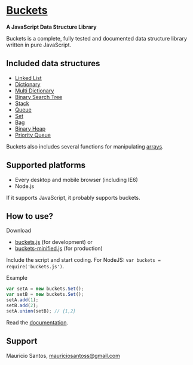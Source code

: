 [Buckets](github.com/mauriciosantos/buckets/)
====================
**A JavaScript Data Structure Library**

Buckets is a complete, fully tested and documented data structure library written in pure JavaScript.

Included data structures
---------------------

- [Linked List](http://htmlpreview.github.io/?https://raw.github.com/mauriciosantos/buckets/master/doc/symbols/buckets.LinkedList.html)
- [Dictionary](http://htmlpreview.github.io/?https://raw.github.com/mauriciosantos/buckets/master/doc/symbols/buckets.Dictionary.html)
- [Multi Dictionary](http://htmlpreview.github.io/?https://raw.github.com/mauriciosantos/buckets/master/doc/symbols/buckets.MultiDictionary.html)
- [Binary Search Tree](http://htmlpreview.github.io/?https://raw.github.com/mauriciosantos/buckets/master/doc/symbols/buckets.BSTree.html)
- [Stack](http://htmlpreview.github.io/?https://raw.github.com/mauriciosantos/buckets/master/doc/symbols/buckets.Stack.html)
- [Queue](http://htmlpreview.github.io/?https://raw.github.com/mauriciosantos/buckets/master/doc/symbols/buckets.Queue.html)
- [Set](http://htmlpreview.github.io/?https://raw.github.com/mauriciosantos/buckets/master/doc/symbols/buckets.Set.html)
- [Bag](http://htmlpreview.github.io/?https://raw.github.com/mauriciosantos/buckets/master/doc/symbols/buckets.Bag.html)
- [Binary Heap](http://htmlpreview.github.io/?https://raw.github.com/mauriciosantos/buckets/master/doc/symbols/buckets.Heap.html)
- [Priority Queue](http://htmlpreview.github.io/?https://raw.github.com/mauriciosantos/buckets/master/doc/symbols/buckets.PriorityQueue.html)

Buckets also includes several functions for manipulating [arrays](http://htmlpreview.github.io/?https://raw.github.com/mauriciosantos/buckets/master/doc/symbols/buckets.arrays.html).

Supported platforms
--------------------

- Every desktop and mobile browser (including IE6)
- Node.js

If it supports JavaScript, it probably supports buckets.

How to use?
--------------------

Download

- [buckets.js](https://raw.github.com/mauriciosantos/buckets/master/buckets.js) (for development) or
- [buckets-minified.js](https://raw.github.com/mauriciosantos/buckets/master/buckets-minified.js) (for production)

Include the script and start coding. For NodeJS: `var buckets = require('buckets.js')`.

Example

```javascript
var setA = new buckets.Set();
var setB = new buckets.Set();
setA.add(1);
setB.add(2);
setA.union(setB); // {1,2}
```
Read the [documentation](http://htmlpreview.github.io/?https://github.com/mauriciosantos/buckets/blob/master/doc/index.html).

Support
--------------------

Mauricio Santos, [mauriciosantoss@gmail.com](mailto:mauriciosantoss@gmail.com)

